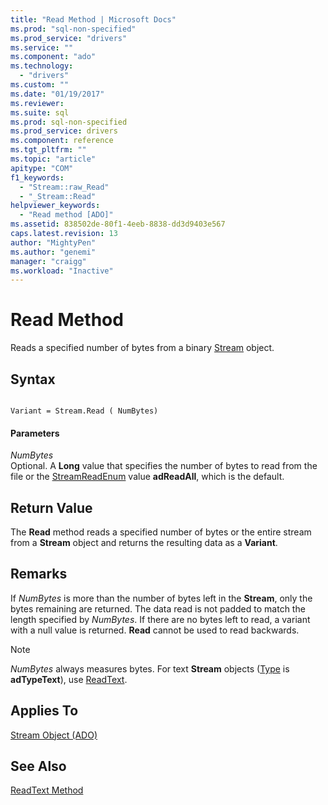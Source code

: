 ```yaml
---
title: "Read Method | Microsoft Docs"
ms.prod: "sql-non-specified"
ms.prod_service: "drivers"
ms.service: ""
ms.component: "ado"
ms.technology:
  - "drivers"
ms.custom: ""
ms.date: "01/19/2017"
ms.reviewer: 
ms.suite: sql
ms.prod: sql-non-specified
ms.prod_service: drivers
ms.component: reference
ms.tgt_pltfrm: ""
ms.topic: "article"
apitype: "COM"
f1_keywords: 
  - "Stream::raw_Read"
  - "_Stream::Read"
helpviewer_keywords: 
  - "Read method [ADO]"
ms.assetid: 838502de-80f1-4eeb-8838-dd3d9403e567
caps.latest.revision: 13
author: "MightyPen"
ms.author: "genemi"
manager: "craigg"
ms.workload: "Inactive"
---
```

# Read Method
Reads a specified number of bytes from a binary [Stream](../../../ado/reference/ado-api/stream-object-ado.md) object.  
  
## Syntax  
  
```  
  
Variant = Stream.Read ( NumBytes)  
```  
  
#### Parameters  
 *NumBytes*  
 Optional. A **Long** value that specifies the number of bytes to read from the file or the [StreamReadEnum](../../../ado/reference/ado-api/streamreadenum.md) value **adReadAll**, which is the default.  
  
## Return Value  
 The **Read** method reads a specified number of bytes or the entire stream from a **Stream** object and returns the resulting data as a **Variant**.  
  
## Remarks  
 If *NumBytes* is more than the number of bytes left in the **Stream**, only the bytes remaining are returned. The data read is not padded to match the length specified by *NumBytes*. If there are no bytes left to read, a variant with a null value is returned. **Read** cannot be used to read backwards.  
  
> [!NOTE]
>  *NumBytes* always measures bytes. For text **Stream** objects ([Type](../../../ado/reference/ado-api/type-property-ado-stream.md) is **adTypeText**), use [ReadText](../../../ado/reference/ado-api/readtext-method.md).  
  
## Applies To  
 [Stream Object (ADO)](../../../ado/reference/ado-api/stream-object-ado.md)  
  
## See Also  
 [ReadText Method](../../../ado/reference/ado-api/readtext-method.md)
